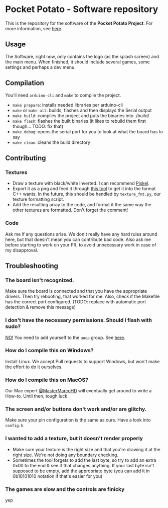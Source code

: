 # Pocket Potato - Software repository

This is the repository for the software of the **Pocket Potato Project**. For more information, see [here](https://github.com/spuschmann-tgm/PocketPotato).

## Usage

The Software, right now, only contains the logo (as the splash screen) and the main menu. When finished, it should include several games, some settings and perhaps a dev menu.

## Compilation

You'll need `arduino-cli` and `make` to compile the project.

- `make prepare`: installs needed libraries per arduino-cli
- `make` or `make all`: builds, flashes and then displays the Serial output
- `make build`: compiles the project and puts the binaries into ./build/
- `make flash`: flashes the built binaries (it likes to rebuild them first though… TODO: fix that)
- `make debug`: opens the serial port for you to look at what the board has to say
- `make clean`: cleans the build directory

## Contributing

### Textures

- Draw a texture with black/white inverted. I can recommend [Piskel](https://piskelapp.com).
- Export it as a png and feed it through [this tool](https://manytools.org/hacker-tools/image-to-byte-array/go/) to get it into the format C++ wants. In the future, this should be handled by `texture_fmt.py`, our texture formatting script.
- Add the resulting array to the code, and format it the same way the other textures are formatted. Don't forget the comment!

### Code

Ask me if any questions arise. We don't really have any hard rules around here, but that doesn't mean you can contribute bad code.
Also ask me before starting to work on your PR, to avoid unnecessary work in case of my disapproval.



## Troubleshooting

### The board isn't recognized.

Make sure the board is connected and that you have the appropriate drivers. Then try rebooting, that worked for me.
Also, check if the Makefile has the correct port configured. (TODO: replace with automatic port detection & remove this message)

### I don't have the necessary permissions. Should I flash with sudo?

<u>NO!</u> You need to add yourself to the `uucp` group. See [here](https://wiki.archlinux.org/title/Arduino#Configuration).

### How do I compile this on Windows?

Install Linux. We accept Pull requests to support Windows, but won't make the effort to do it ourselves.

### How do I compile this on MacOS?

Our Mac expert [@MasterMarcoHD](https://github.com/MasterMarcoHD) will eventually get around to write a How-to. Until then, tough luck.

### The screen and/or buttons don't work and/or are glitchy.

Make sure your pin configuration is the same as ours. Have a look into `config.h`.

### I wanted to add a texture, but it doesn't render properly

- Make sure your texture is the right size and that you're drawing it at the right size. We're not doing any boundary checking.
- Sometimes the tool forgets to add the last byte, so try to add an extra 0x00 to the end & see if that changes anything.
  If your last byte isn't supposed to be empty, add the appropriate byte (you can add it in 0b10101010 notation if that's easier for you)

### The games are slow and the controls are finicky

yep